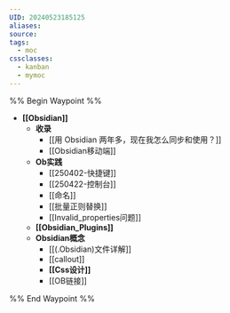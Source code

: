 ```yaml
---
UID: 20240523185125 
aliases: 
source: 
tags: 
  - moc
cssclasses:
  - kanban 
  - mymoc
---
```


%% Begin Waypoint %%
- **[[Obsidian]]**
	- **收录**
		- [[用 Obsidian 两年多，现在我怎么同步和使用？]]
		- [[Obsidian移动端]]
	- **Ob实践**
		- [[250402-快捷键]]
		- [[250422-控制台]]
		- [[命名]]
		- [[批量正则替换]]
		- [[Invalid_properties问题]]
	- **[[Obsidian_Plugins]]**
	- **Obsidian概念**
		- [[(.Obsidian)文件详解]]
		- [[callout]]
		- **[[Css设计]]**
		- [[OB链接]]

%% End Waypoint %%